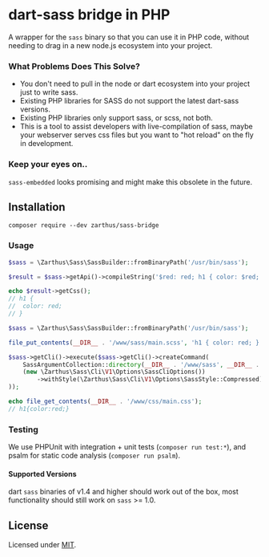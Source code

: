 # dart-sass bridge in PHP

A wrapper for the `sass` binary so that you can use it in PHP code, without
needing to drag in a new node.js ecosystem into your project.

### What Problems Does This Solve?

- You don't need to pull in the node or dart ecosystem into your project just
  to write sass. 
- Existing PHP libraries for SASS do not support the latest dart-sass versions.
- Existing PHP libraries only support sass, or scss, not both.
- This is a tool to assist developers with live-compilation of sass, maybe your webserver
  serves css files but you want to "hot reload" on the fly in development.

### Keep your eyes on..

`sass-embedded` looks promising and might make this obsolete in the future.

## Installation

```
composer require --dev zarthus/sass-bridge
```

### Usage

```php
$sass = \Zarthus\Sass\SassBuilder::fromBinaryPath('/usr/bin/sass');

$result = $sass->getApi()->compileString('$red: red; h1 { color: $red; }');

echo $result->getCss();
// h1 {
//  color: red;
// }
```

```php
$sass = \Zarthus\Sass\SassBuilder::fromBinaryPath('/usr/bin/sass');

file_put_contents(__DIR__ . '/www/sass/main.scss', 'h1 { color: red; }');

$sass->getCli()->execute($sass->getCli()->createCommand(
    SassArgumentCollection::directory(__DIR__ . '/www/sass', __DIR__ . '/www/css'),
    (new \Zarthus\Sass\Cli\V1\Options\SassCliOptions())
        ->withStyle(\Zarthus\Sass\Cli\V1\Options\SassStyle::Compressed)
));

echo file_get_contents(__DIR__ . '/www/css/main.css');
// h1{color:red;}
```

### Testing

We use PHPUnit with integration + unit tests (`composer run test:*`), and psalm for static code analysis (`composer run psalm`).

#### Supported Versions

dart `sass` binaries of v1.4 and higher should work out of the box,
most functionality should still work on `sass` >= 1.0.



## License

Licensed under [MIT](LICENSE).

